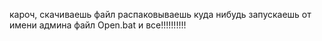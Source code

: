 кароч, скачиваешь файл
распаковываешь куда нибудь
запускаешь от имени админа файл Open.bat
и все!!!!!!!!!!
